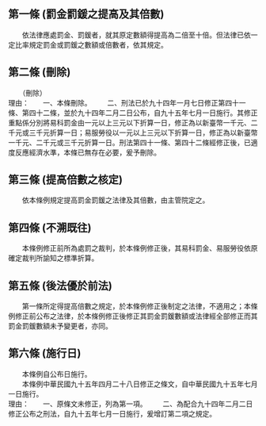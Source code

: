 第一條 (罰金罰鍰之提高及其倍數)
-------------------------------
　　依法律應處罰金、罰鍰者，就其原定數額得提高為二倍至十倍。但法律已依一定比率規定罰金或罰鍰之數額或倍數者，依其規定。  


第二條 (刪除)
-------------
　　（刪除）  
理由：　　一、本條刪除。
　　二、刑法已於九十四年一月七日修正第四十一條、第四十二條，並於九十四年二月二日公布，自九十五年七月一日施行。其修正重點係分別將易科罰金由一元以上三元以下折算一日，修正為以新臺幣一千元、二千元或三千元折算一日；易服勞役以一元以上三元以下折算一日，修正為以新臺幣一千元、二千元或三千元折算一日。刑法第四十一條、第四十二條經修正後，已適度反應經濟水準，本條已無存在必要，爰予刪除。

第三條 (提高倍數之核定)
-----------------------
　　依本條例規定提高罰金罰鍰之法律及其倍數，由主管院定之。  


第四條 (不溯既往)
-----------------
　　本條例修正前所為處罰之裁判，於本條例修正後，其易科罰金、易服勞役依原確定裁判所諭知之標準折算。  


第五條 (後法優於前法)
---------------------
　　第一條所定得提高倍數之規定，於本條例修正後制定之法律，不適用之；本條例修正前公布之法律，於本條例修正後修正其罰金罰鍰數額或法律經全部修正而其罰金罰鍰數額未予變更者，亦同。  


第六條 (施行日)
---------------
　　本條例自公布日施行。  
　　本條例中華民國九十五年四月二十八日修正之條文，自中華民國九十五年七月一日施行。  
理由：　　一、原條文未修正，列為第一項。
　　二、為配合九十四年二月二日修正公布之刑法，自九十五年七月一日施行，爰增訂第二項之規定。
